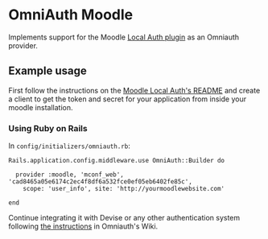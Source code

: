 OmniAuth Moodle
====================

Implements support for the Moodle [Local Auth plugin](https://github.com/cognitivabrasil/moodle-local_oauth) as an Omniauth provider.

## Example usage

First follow the instructions on the [Moodle Local Auth's README](https://github.com/cognitivabrasil/moodle-local_oauth#instalation-steps) and create a client to get the token and secret for your application from inside your moodle installation.

### Using Ruby on Rails

In `config/initializers/omniauth.rb`:

    Rails.application.config.middleware.use OmniAuth::Builder do

      provider :moodle, 'mconf_web', 'cad8465a05e6174c2ec4f8df6a532fce0ef05eb6402fe85c',
        scope: 'user_info', site: 'http://yourmoodlewebsite.com'

    end

Continue integrating it with Devise or any other authentication system following [the instructions](https://github.com/plataformatec/devise/wiki/OmniAuth:-Overview) in Omniauth's Wiki.




